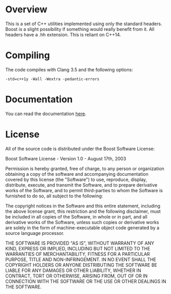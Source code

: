 Overview
=

This is a set of C++ utilities implemented using only the standard headers. Boost is a slight possibility if something would really benefit from it. All headers have a .hh extension. This is reliant on C++14. 

Compiling
=

The code compiles with Clang 3.5 and the following options:

    -std=c++1y -Wall -Wextra -pedantic-errors

Documentation
=

You can read the documentation [here](doc/doc_home.md).

License
=

All of the source code is distributed under the Boost Software License:

Boost Software License - Version 1.0 - August 17th, 2003

Permission is hereby granted, free of charge, to any person or organization
obtaining a copy of the software and accompanying documentation covered by
this license (the "Software") to use, reproduce, display, distribute,
execute, and transmit the Software, and to prepare derivative works of the
Software, and to permit third-parties to whom the Software is furnished to
do so, all subject to the following:

The copyright notices in the Software and this entire statement, including
the above license grant, this restriction and the following disclaimer,
must be included in all copies of the Software, in whole or in part, and
all derivative works of the Software, unless such copies or derivative
works are solely in the form of machine-executable object code generated by
a source language processor.

THE SOFTWARE IS PROVIDED "AS IS", WITHOUT WARRANTY OF ANY KIND, EXPRESS OR
IMPLIED, INCLUDING BUT NOT LIMITED TO THE WARRANTIES OF MERCHANTABILITY,
FITNESS FOR A PARTICULAR PURPOSE, TITLE AND NON-INFRINGEMENT. IN NO EVENT
SHALL THE COPYRIGHT HOLDERS OR ANYONE DISTRIBUTING THE SOFTWARE BE LIABLE
FOR ANY DAMAGES OR OTHER LIABILITY, WHETHER IN CONTRACT, TORT OR OTHERWISE,
ARISING FROM, OUT OF OR IN CONNECTION WITH THE SOFTWARE OR THE USE OR OTHER
DEALINGS IN THE SOFTWARE.
